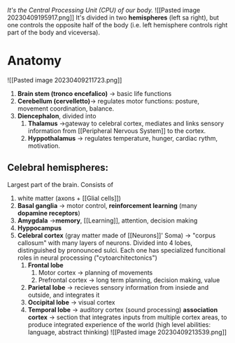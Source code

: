 _It's the Central Processing Unit (CPU) of our body._
![[Pasted image 20230409195917.png]]
It's divided in two **hemispheres** (left sa right), but one controls the opposite half of the body (i.e. left hemisphere controls right part of the body and viceversa).

# Anatomy
![[Pasted image 20230409211723.png]]
1. **Brain stem (tronco encefalico)** -> basic life functions 
2. **Cerebellum (cervelletto)**-> regulates motor functions: posture, movement coordination, balance.
3. **Diencephalon**, divided into
	1. **Thalamus** ->gateway to celebral cortex, mediates and links sensory information from [[Peripheral Nervous System]] to the cortex.
	2. **Hyppothalamus** -> regulates temperature, hunger, cardiac rythm, motivation.
## Celebral hemispheres: 
Largest part of the brain. Consists of
1. white matter (axons + [[Glial cells]])
2. **Basal ganglia** -> motor control, **reinforcement learning** (many **dopamine receptors**)
3. **Amygdala** ->**memory**, [[Learning]], attention, decision making
4. **Hyppocampus**
5. **Celebral cortex** (gray matter made of [[Neurons]]' Soma) -> "corpus callosum" with many layers of neurons. Divided into 4 lobes, distinguished by pronounced sulci. Each one has specialized funcitional roles in neural processing ("cytoarchitectonics")
	1. **Frontal lobe**
		1. Motor cortex -> planning of movements
		2. Prefrontal cortex -> long term planning, decision making, value
	2. **Parietal lobe** -> recieves sensory information from insiede and outside, and integrates it
	3. **Occipital lobe** -> visual cortex
	4. **Temporal lobe** -> auditory cortex (sound processing)
	**association cortex** -> section that integrates inputs from multiple cortex areas, to produce integrated experience of the world (high level abilities: language, abstract thinking) 
![[Pasted image 20230409213539.png]]